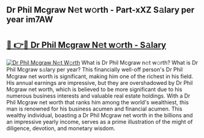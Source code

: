 ## Dr Phil Mcgraw N𝚎t w𝚘rth - Part-xXZ S𝚊lary per year im7AW

# <h2><a href="http://gc3dppd.nevu.top/?p=Dr+Phil+Mcgraw">🔗 👉🔴 Dr Phil Mcgraw N𝚎t w𝚘rth - S𝚊lary</a></h2>

[![Dr Phil Mcgraw N𝚎t W𝚘rth](https://i.imgur.com/Oavwk0R.jpeg)](http://gc3dppd.nevu.top/?p=Dr+Phil+Mcgraw)
What is Dr Phil Mcgraw n𝚎t w𝚘rth? What is Dr Phil Mcgraw s𝚊lary per year?
This financially well-off person's Dr Phil Mcgraw net worth is significant, making him one of the richest in his field. His annual earnings are impressive, but they are overshadowed by Dr Phil Mcgraw net worth, which is believed to be more significant due to his numerous business interests and valuable real estate holdings. With a Dr Phil Mcgraw net worth that ranks him among the world's wealthiest, this man is renowned for his business acumen and financial acumen. This wealthy individual, boasting a Dr Phil Mcgraw net worth in the billions and an impressive yearly income, serves as a prime illustration of the might of diligence, devotion, and monetary wisdom.
